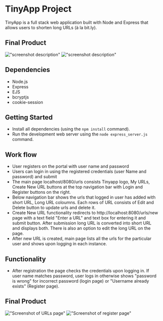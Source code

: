 # TinyApp Project

TinyApp is a full stack web application built with Node and Express that allows users to shorten long URLs (à la bit.ly).

## Final Product

!["screenshot description"](#)
!["screenshot description"](#)

## Dependencies

- Node.js
- Express
- EJS
- bcryptjs
- cookie-session

## Getting Started

- Install all dependencies (using the `npm install` command).
- Run the development web server using the `node express_server.js` command.

## Work flow
- User registers on the portal with user name and password
- Users can login in using the registered credentials (user Name and password) and submit
- The main page localhost/8080/urls consists Tinyapp logo, My URLs, Create New URL buttons at the top navigation bar with Login and Register buttons on the right.
- Below navigation bar shows the urls that logged in user has added with short URL, Long URL coloumns. Each rows of URL consists of Edit and Delete button to update urls and delete it.
- Create New URL functionality redirects to http://localhost:8080/urls/new page with a text field "Enter a URL" and text box for entering it and submit button. After submission long URL is converted into short URL and displays both. There is also an option to edit the long URL on the page.
- After new URL is created, main page lists all the urls for the particular user and shows upon logging in each instance.

## Functionality
- After registration the page checks the credentials upon logging in. If user name matches password, user logs in otherwise shows "password is wrong" for incorrect password (login page) or "Username already exists" (Register page).

## Final Product
!["Screenshot of URLs page"](https://github.com/lighthouse-labs/tinyapp/blob/master/docs/urls-page.png)
!["Screenshot of register page"](https://github.com/lighthouse-labs/tinyapp/blob/master/docs/register-page.png)